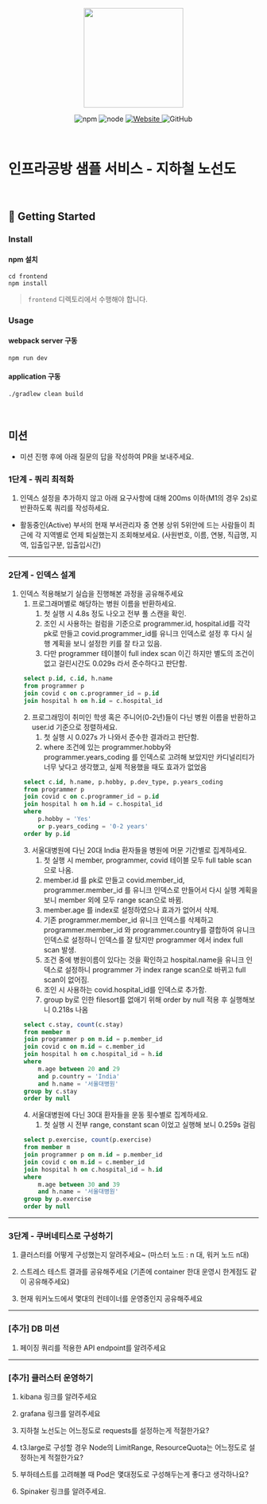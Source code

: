 <p align="center">
    <img width="200px;" src="https://raw.githubusercontent.com/woowacourse/atdd-subway-admin-frontend/master/images/main_logo.png"/>
</p>
<p align="center">
  <img alt="npm" src="https://img.shields.io/badge/npm-%3E%3D%205.5.0-blue">
  <img alt="node" src="https://img.shields.io/badge/node-%3E%3D%209.3.0-blue">
  <a href="https://edu.nextstep.camp/c/R89PYi5H" alt="nextstep atdd">
    <img alt="Website" src="https://img.shields.io/website?url=https%3A%2F%2Fedu.nextstep.camp%2Fc%2FR89PYi5H">
  </a>
  <img alt="GitHub" src="https://img.shields.io/github/license/next-step/atdd-subway-service">
</p>

<br>

# 인프라공방 샘플 서비스 - 지하철 노선도

<br>

## 🚀 Getting Started

### Install
#### npm 설치
```
cd frontend
npm install
```
> `frontend` 디렉토리에서 수행해야 합니다.

### Usage
#### webpack server 구동
```
npm run dev
```
#### application 구동
```
./gradlew clean build
```
<br>

## 미션

* 미션 진행 후에 아래 질문의 답을 작성하여 PR을 보내주세요.

### 1단계 - 쿼리 최적화

1. 인덱스 설정을 추가하지 않고 아래 요구사항에 대해 200ms 이하(M1의 경우 2s)로 반환하도록 쿼리를 작성하세요.

- 활동중인(Active) 부서의 현재 부서관리자 중 연봉 상위 5위안에 드는 사람들이 최근에 각 지역별로 언제 퇴실했는지 조회해보세요. (사원번호, 이름, 연봉, 직급명, 지역, 입출입구분, 입출입시간)

---

### 2단계 - 인덱스 설계

1. 인덱스 적용해보기 실습을 진행해본 과정을 공유해주세요
   1. 프로그래머별로 해당하는 병원 이름을 반환하세요.
      1. 첫 실행 시 4.8s 정도 나오고 전부 풀 스캔을 확인.
      2. 조인 시 사용하는 컬럼을 기준으로 programmer.id, hospital.id를 각각 pk로 만들고 covid.programmer_id를 유니크 인덱스로 설정 후 다시 실행 계획을 보니 설정한 키를 잘 타고 있음.
      3. 다만 programmer 테이블이 full index scan 이긴 하지만 별도의 조건이 없고 걸린시간도 0.029s 라서 준수하다고 판단함.
   ```sql
    select p.id, c.id, h.name
    from programmer p
    join covid c on c.programmer_id = p.id
    join hospital h on h.id = c.hospital_id
   ```
   2. 프로그래밍이 취미인 학생 혹은 주니어(0-2년)들이 다닌 병원 이름을 반환하고 user.id 기준으로 정렬하세요.
      1. 첫 실행 시 0.027s 가 나와서 준수한 결과라고 판단함.
      2. where 조건에 있는 programmer.hobby와 programmer.years_coding 를 인덱스로 고려해 보았지만 카디널리티가 너무 낮다고 생각했고, 실제 적용했을 때도 효과가 없었음
   ```sql
    select c.id, h.name, p.hobby, p.dev_type, p.years_coding
    from programmer p
    join covid c on c.programmer_id = p.id
    join hospital h on h.id = c.hospital_id
    where
        p.hobby = 'Yes'
        or p.years_coding = '0-2 years'
    order by p.id
   ```
   3. 서울대병원에 다닌 20대 India 환자들을 병원에 머문 기간별로 집계하세요.
      1. 첫 실행 시 member, programmer, covid 테이블 모두 full table scan 으로 나옴.
      2. member.id 를 pk로 만들고 covid.member_id, programmer.member_id 를 유니크 인덱스로 만들어서 다시 실행 계획을 보니 member 외에 모두 range scan으로 바뀜.
      3. member.age 를 index로 설정하였으나 효과가 없어서 삭제.
      4. 기존 programmer.member_id 유니크 인덱스를 삭제하고 programmer.member_id 와 programmer.country를 결합하여 유니크 인덱스로 설정하니 인덱스를 잘 탔지만 programmer 에서 index full scan 발생.
      5. 조건 중에 병원이름이 있다는 것을 확인하고 hospital.name을 유니크 인덱스로 설정하니 programmer 가 index range scan으로 바뀌고 full scan이 없어짐.
      6. 조인 시 사용하는 covid.hospital_id를 인덱스로 추가함.
      7. group by로 인한 filesort를 없애기 위해 order by null 적용 후 실행해보니 0.218s 나옴
   ```sql
    select c.stay, count(c.stay)
    from member m
    join programmer p on m.id = p.member_id
    join covid c on m.id = c.member_id
    join hospital h on c.hospital_id = h.id
    where
        m.age between 20 and 29
        and p.country = 'India'
        and h.name = '서울대병원'
    group by c.stay
    order by null
   ```
   4. 서울대병원에 다닌 30대 환자들을 운동 횟수별로 집계하세요.
      1. 첫 실행 시 전부 range, constant scan 이었고 실행해 보니 0.259s 걸림
   ```sql
    select p.exercise, count(p.exercise)
    from member m
    join programmer p on m.id = p.member_id
    join covid c on m.id = c.member_id
    join hospital h on c.hospital_id = h.id
    where
        m.age between 30 and 39
        and h.name = '서울대병원'
    group by p.exercise
    order by null
   ```
---



### 3단계 - 쿠버네티스로 구성하기
1. 클러스터를 어떻게 구성했는지 알려주세요~ (마스터 노드 : n 대, 워커 노드 n대)

2. 스트레스 테스트 결과를 공유해주세요 (기존에 container 한대 운영시 한계점도 같이 공유해주세요)

3. 현재 워커노드에서 몇대의 컨테이너를 운영중인지 공유해주세요

---

### [추가] DB 미션

1. 페이징 쿼리를 적용한 API endpoint를 알려주세요

---


### [추가] 클러스터 운영하기
1. kibana 링크를 알려주세요

2. grafana 링크를 알려주세요

3. 지하철 노선도는 어느정도로 requests를 설정하는게 적절한가요?

4. t3.large로 구성할 경우 Node의 LimitRange, ResourceQuota는 어느정도로 설정하는게 적절한가요?

5. 부하테스트를 고려해볼 때 Pod은 몇대정도로 구성해두는게 좋다고 생각하나요?

6. Spinaker 링크를 알려주세요.
